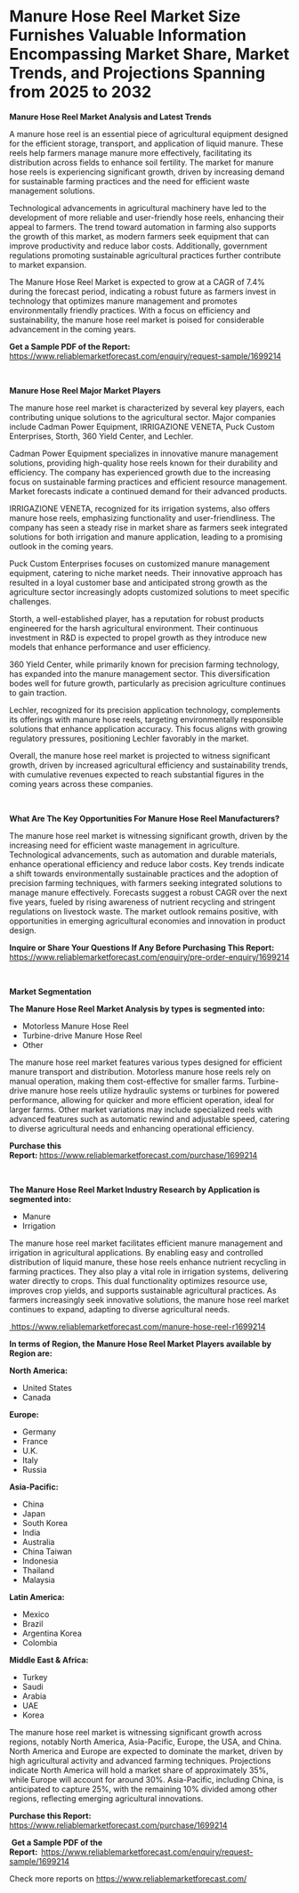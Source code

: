 <p><h1>Manure Hose Reel Market Size Furnishes Valuable Information Encompassing Market Share, Market Trends, and Projections Spanning from 2025 to 2032</h1></p><p><strong>Manure Hose Reel Market Analysis and Latest Trends</strong></p>
<p><p>A manure hose reel is an essential piece of agricultural equipment designed for the efficient storage, transport, and application of liquid manure. These reels help farmers manage manure more effectively, facilitating its distribution across fields to enhance soil fertility. The market for manure hose reels is experiencing significant growth, driven by increasing demand for sustainable farming practices and the need for efficient waste management solutions. </p><p>Technological advancements in agricultural machinery have led to the development of more reliable and user-friendly hose reels, enhancing their appeal to farmers. The trend toward automation in farming also supports the growth of this market, as modern farmers seek equipment that can improve productivity and reduce labor costs. Additionally, government regulations promoting sustainable agricultural practices further contribute to market expansion. </p><p>The Manure Hose Reel Market is expected to grow at a CAGR of 7.4% during the forecast period, indicating a robust future as farmers invest in technology that optimizes manure management and promotes environmentally friendly practices. With a focus on efficiency and sustainability, the manure hose reel market is poised for considerable advancement in the coming years.</p></p>
<p><strong>Get a Sample PDF of the Report:&nbsp;</strong> <a href="https://www.reliablemarketforecast.com/enquiry/request-sample/1699214?utm_campaign=3539&utm_medium=2&utm_source=Github&utm_content=ia&utm_term=30032025&utm_id=manure-hose-reel">https://www.reliablemarketforecast.com/enquiry/request-sample/1699214</a></p>
<p>&nbsp;</p>
<p><strong>Manure Hose Reel Major Market Players</strong></p>
<p><p>The manure hose reel market is characterized by several key players, each contributing unique solutions to the agricultural sector. Major companies include Cadman Power Equipment, IRRIGAZIONE VENETA, Puck Custom Enterprises, Storth, 360 Yield Center, and Lechler.</p><p>Cadman Power Equipment specializes in innovative manure management solutions, providing high-quality hose reels known for their durability and efficiency. The company has experienced growth due to the increasing focus on sustainable farming practices and efficient resource management. Market forecasts indicate a continued demand for their advanced products.</p><p>IRRIGAZIONE VENETA, recognized for its irrigation systems, also offers manure hose reels, emphasizing functionality and user-friendliness. The company has seen a steady rise in market share as farmers seek integrated solutions for both irrigation and manure application, leading to a promising outlook in the coming years.</p><p>Puck Custom Enterprises focuses on customized manure management equipment, catering to niche market needs. Their innovative approach has resulted in a loyal customer base and anticipated strong growth as the agriculture sector increasingly adopts customized solutions to meet specific challenges.</p><p>Storth, a well-established player, has a reputation for robust products engineered for the harsh agricultural environment. Their continuous investment in R&D is expected to propel growth as they introduce new models that enhance performance and user efficiency.</p><p>360 Yield Center, while primarily known for precision farming technology, has expanded into the manure management sector. This diversification bodes well for future growth, particularly as precision agriculture continues to gain traction.</p><p>Lechler, recognized for its precision application technology, complements its offerings with manure hose reels, targeting environmentally responsible solutions that enhance application accuracy. This focus aligns with growing regulatory pressures, positioning Lechler favorably in the market.</p><p>Overall, the manure hose reel market is projected to witness significant growth, driven by increased agricultural efficiency and sustainability trends, with cumulative revenues expected to reach substantial figures in the coming years across these companies.</p></p>
<p>&nbsp;</p>
<p><strong>What Are The Key Opportunities For Manure Hose Reel Manufacturers?</strong></p>
<p><p>The manure hose reel market is witnessing significant growth, driven by the increasing need for efficient waste management in agriculture. Technological advancements, such as automation and durable materials, enhance operational efficiency and reduce labor costs. Key trends indicate a shift towards environmentally sustainable practices and the adoption of precision farming techniques, with farmers seeking integrated solutions to manage manure effectively. Forecasts suggest a robust CAGR over the next five years, fueled by rising awareness of nutrient recycling and stringent regulations on livestock waste. The market outlook remains positive, with opportunities in emerging agricultural economies and innovation in product design.</p></p>
<p><strong>Inquire or Share Your Questions If Any Before Purchasing This Report:</strong> <a href="https://www.reliablemarketforecast.com/enquiry/pre-order-enquiry/1699214?utm_campaign=3539&utm_medium=2&utm_source=Github&utm_content=ia&utm_term=30032025&utm_id=manure-hose-reel">https://www.reliablemarketforecast.com/enquiry/pre-order-enquiry/1699214</a></p>
<p>&nbsp;</p>
<p><strong>Market Segmentation</strong></p>
<p><strong>The Manure Hose Reel Market Analysis by types is segmented into:</strong></p>
<p><ul><li>Motorless Manure Hose Reel</li><li>Turbine-drive Manure Hose Reel</li><li>Other</li></ul></p>
<p><p>The manure hose reel market features various types designed for efficient manure transport and distribution. Motorless manure hose reels rely on manual operation, making them cost-effective for smaller farms. Turbine-drive manure hose reels utilize hydraulic systems or turbines for powered performance, allowing for quicker and more efficient operation, ideal for larger farms. Other market variations may include specialized reels with advanced features such as automatic rewind and adjustable speed, catering to diverse agricultural needs and enhancing operational efficiency.</p></p>
<p><strong>Purchase this Report:&nbsp;</strong><a href="https://www.reliablemarketforecast.com/purchase/1699214?utm_campaign=3539&utm_medium=2&utm_source=Github&utm_content=ia&utm_term=30032025&utm_id=manure-hose-reel">https://www.reliablemarketforecast.com/purchase/1699214</a></p>
<p>&nbsp;</p>
<p><strong>The Manure Hose Reel Market Industry Research by Application is segmented into:</strong></p>
<p><ul><li>Manure</li><li>Irrigation</li></ul></p>
<p><p>The manure hose reel market facilitates efficient manure management and irrigation in agricultural applications. By enabling easy and controlled distribution of liquid manure, these hose reels enhance nutrient recycling in farming practices. They also play a vital role in irrigation systems, delivering water directly to crops. This dual functionality optimizes resource use, improves crop yields, and supports sustainable agricultural practices. As farmers increasingly seek innovative solutions, the manure hose reel market continues to expand, adapting to diverse agricultural needs.</p></p>
<p><a href="https://www.reliablemarketforecast.com/manure-hose-reel-r1699214?utm_campaign=3539&utm_medium=2&utm_source=Github&utm_content=ia&utm_term=30032025&utm_id=manure-hose-reel">&nbsp;https://www.reliablemarketforecast.com/manure-hose-reel-r1699214</a></p>
<p><strong>In terms of Region, the Manure Hose Reel Market Players available by Region are:</strong></p>
<p>
    <p> <strong> North America: </strong>
        <ul>
            <li>United States</li>
            <li>Canada</li>
        </ul>
        </p> 
    <p> <strong> Europe: </strong>
        <ul>
            <li>Germany</li>
            <li>France</li>
            <li>U.K.</li>
            <li>Italy</li>
            <li>Russia</li>
        </ul>
        </p> 
    <p> <strong> Asia-Pacific: </strong>
        <ul>
            <li>China</li>
            <li>Japan</li>
            <li>South Korea</li>
            <li>India</li>
            <li>Australia</li>
            <li>China Taiwan</li>
            <li>Indonesia</li>
            <li>Thailand</li>
            <li>Malaysia</li>
        </ul>
        </p> 
    <p> <strong> Latin America: </strong>
        <ul>
            <li>Mexico</li>
            <li>Brazil</li>
            <li>Argentina Korea</li>
            <li>Colombia</li>
        </ul>
        </p> 
    <p> <strong> Middle East & Africa: </strong>
        <ul>
            <li>Turkey</li>
            <li>Saudi</li>
            <li>Arabia</li>
            <li>UAE</li>
            <li>Korea</li>
        </ul>
    </p>
    </p>
<p><p>The manure hose reel market is witnessing significant growth across regions, notably North America, Asia-Pacific, Europe, the USA, and China. North America and Europe are expected to dominate the market, driven by high agricultural activity and advanced farming techniques. Projections indicate North America will hold a market share of approximately 35%, while Europe will account for around 30%. Asia-Pacific, including China, is anticipated to capture 25%, with the remaining 10% divided among other regions, reflecting emerging agricultural innovations.</p></p>
<p><strong>Purchase this Report: </strong><a href="https://www.reliablemarketforecast.com/purchase/1699214?utm_campaign=3539&utm_medium=2&utm_source=Github&utm_content=ia&utm_term=30032025&utm_id=manure-hose-reel">https://www.reliablemarketforecast.com/purchase/1699214</a></p>
<p>&nbsp;<strong>Get a Sample PDF of the Report:&nbsp;&nbsp;</strong><a href="https://www.reliablemarketforecast.com/enquiry/request-sample/1699214?utm_campaign=3539&utm_medium=2&utm_source=Github&utm_content=ia&utm_term=30032025&utm_id=manure-hose-reel">https://www.reliablemarketforecast.com/enquiry/request-sample/1699214</a></p>
<p><strong></strong></p>
<p>Check more reports on <a href="https://www.reliablemarketforecast.com/?utm_campaign=3539&utm_medium=2&utm_source=Github&utm_content=ia&utm_term=30032025&utm_id=manure-hose-reel">https://www.reliablemarketforecast.com/</a></p>